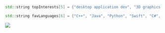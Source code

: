 ```C++
std::string topInterests[5] = {"desktop application dev", "3D graphics dev", "game dev", "creative coding / data visualizations", "UI/UX"};

std::string favLanguages[6] = {"C++", "Java", "Python", "Swift", "C#", "GLSL"};
```
 <img src="https://github-readme-stats.vercel.app/api/top-langs/?username=mcthomas&card_width=1000&layout=compact&langs_count=10&text_color=FFFFFF&bg_color=000000&hide_border=true&hide_title=true"/> 
